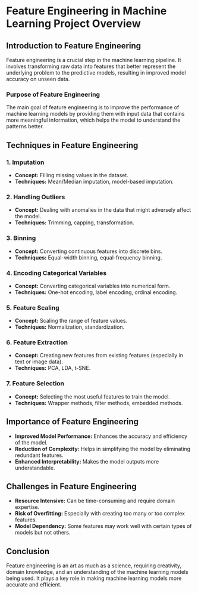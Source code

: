 # Feature Engineering in Machine Learning Project Overview

## Introduction to Feature Engineering

Feature engineering is a crucial step in the machine learning pipeline. It involves transforming raw data into features that better represent the underlying problem to the predictive models, resulting in improved model accuracy on unseen data.

### Purpose of Feature Engineering

The main goal of feature engineering is to improve the performance of machine learning models by providing them with input data that contains more meaningful information, which helps the model to understand the patterns better.

## Techniques in Feature Engineering

### 1. Imputation

- **Concept:** Filling missing values in the dataset.
- **Techniques:** Mean/Median imputation, model-based imputation.

### 2. Handling Outliers

- **Concept:** Dealing with anomalies in the data that might adversely affect the model.
- **Techniques:** Trimming, capping, transformation.

### 3. Binning

- **Concept:** Converting continuous features into discrete bins.
- **Techniques:** Equal-width binning, equal-frequency binning.

### 4. Encoding Categorical Variables

- **Concept:** Converting categorical variables into numerical form.
- **Techniques:** One-hot encoding, label encoding, ordinal encoding.

### 5. Feature Scaling

- **Concept:** Scaling the range of feature values.
- **Techniques:** Normalization, standardization.

### 6. Feature Extraction

- **Concept:** Creating new features from existing features (especially in text or image data).
- **Techniques:** PCA, LDA, t-SNE.

### 7. Feature Selection

- **Concept:** Selecting the most useful features to train the model.
- **Techniques:** Wrapper methods, filter methods, embedded methods.

## Importance of Feature Engineering

- **Improved Model Performance:** Enhances the accuracy and efficiency of the model.
- **Reduction of Complexity:** Helps in simplifying the model by eliminating redundant features.
- **Enhanced Interpretability:** Makes the model outputs more understandable.

## Challenges in Feature Engineering

- **Resource Intensive:** Can be time-consuming and require domain expertise.
- **Risk of Overfitting:** Especially with creating too many or too complex features.
- **Model Dependency:** Some features may work well with certain types of models but not others.

## Conclusion

Feature engineering is an art as much as a science, requiring creativity, domain knowledge, and an understanding of the machine learning models being used. It plays a key role in making machine learning models more accurate and efficient.
